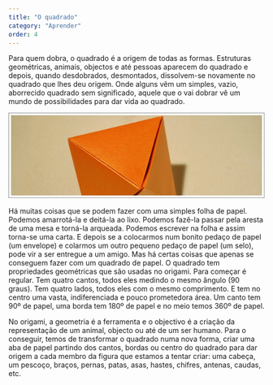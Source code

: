 ```yaml
---
title: "O quadrado"
category: "Aprender"
order: 4
---
```


Para quem dobra, o quadrado é a origem de todas as formas. Estruturas geométricas, animais, objectos e até pessoas aparecem do quadrado e depois, quando desdobrados, desmontados, dissolvem-se novamente no quadrado que lhes deu origem. Onde alguns vêm um simples, vazio, aborrecido quadrado sem significado, aquele que o vai dobrar vê um mundo de possibilidades para dar vida ao quadrado.

![pirâmide](../images/img_23.jpg)

Há muitas coisas que se podem fazer com uma simples folha de papel. Podemos amarrotá-la e deitá-la ao lixo. Podemos fazê-la passar pela aresta de uma mesa e torná-la arqueada. Podemos escrever na folha e assim torna-se uma carta. E depois se a colocarmos num bonito pedaço de papel (um envelope) e colarmos um outro pequeno pedaço de papel (um selo), pode vir a ser entregue a um amigo. Mas há certas coisas que apenas se conseguem fazer com um quadrado de papel. O quadrado tem propriedades geométricas que são usadas no origami. Para começar é regular. Tem quatro cantos, todos eles medindo o mesmo ângulo (90 graus). Tem quatro lados, todos eles com o mesmo comprimento. E tem no centro uma vasta, indiferenciada e pouco prometedora área. Um canto tem 90º de papel, uma borda tem 180º de papel e no meio temos 360º de papel.

No origami, a geometria é a ferramenta e o objectivo é a criação da representação de um animal, objecto ou até de um ser humano. Para o conseguir, temos de transformar o quadrado numa nova forma, criar uma aba de papel partindo dos cantos, bordas ou centro do quadrado para dar origem a cada membro da figura que estamos a tentar criar: uma cabeça, um pescoço, braços, pernas, patas, asas, hastes, chifres, antenas, caudas, etc.
